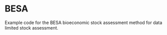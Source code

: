 # BESA
Example code for the BESA bioeconomic stock assessment method for data limited stock assessment. 
